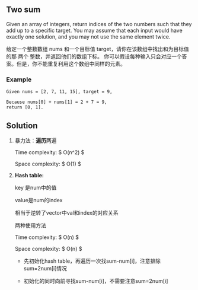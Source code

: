 ## Two sum

Given an array of integers, return indices of the two numbers such that they add up to a specific target.
You may assume that each input would have exactly one solution, and you may not use the same element twice.

给定一个整数数组 nums 和一个目标值 target，请你在该数组中找出和为目标值的那 两个 整数，并返回他们的数组下标。
你可以假设每种输入只会对应一个答案。但是，你不能重复利用这个数组中同样的元素。

### Example

```{cpp}
Given nums = [2, 7, 11, 15], target = 9,

Because nums[0] + nums[1] = 2 + 7 = 9,
return [0, 1].
```



## Solution

1. 暴力法：**遍历**两遍   

   Time complexity: $ O(n^2) $

   Space complexity: $ O(1) $

2. **Hash table:** 

   key 是num中的值

   value是num的index

   相当于逆转了vector中val和index的对应关系 

   两种使用方法

   Time complexity: $ O(n) $

   Space complexity: $ O(n) $

   - 先初始化hash table，再遍历一次找sum-num[i]，注意排除sum=2num[i]情况

   - 初始化的同时向前寻找sum-num[i]，不需要注意sum=2num[i]

     

     

     
